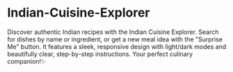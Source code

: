 # Indian-Cuisine-Explorer
Discover authentic Indian recipes with the Indian Cuisine Explorer. Search for dishes by name or ingredient, or get a new meal idea with the "Surprise Me" button. It features a sleek, responsive design with light/dark modes and beautifully clear, step-by-step instructions. Your perfect culinary companion!✨
